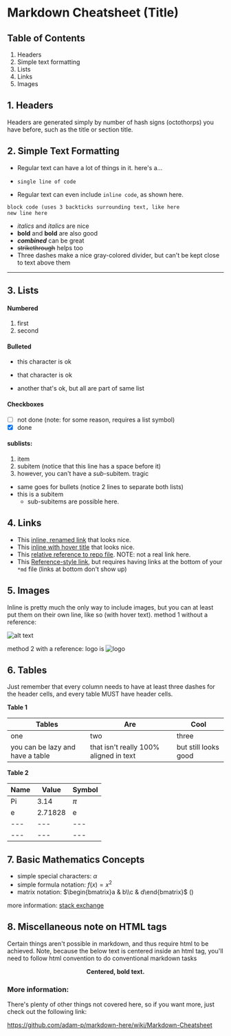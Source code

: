 # Markdown Cheatsheet (Title)
## Table of Contents
1. Headers
2. Simple text formatting
3. Lists
4. Links
5. Images

## 1. Headers
Headers are generated simply by number of hash signs (octothorps) you have before, such as the title or section title.

## 2. Simple Text Formatting

* Regular text can have a lot of things in it. here's a...

* ` single line of code `
* Regular text can even include `inline code`, as shown here.
```
block code (uses 3 backticks surrounding text, like here
new line here
```
* *italics* and _italics_ are nice
* **bold** and __bold__ are also good
* **_combined_** can be great
* ~~strikethrough~~ helps too
* Three dashes  make a nice gray-colored divider, but can't be kept close to text above them

---

## 3. Lists

#### Numbered
1. first
2. second

#### Bulleted
* this character is ok
+ that character is ok
- another that's ok, but all are part of same list

#### Checkboxes
* [ ] not done (note: for some reason, requires a list symbol)
* [x] done

#### sublists:
1. item
 1. subitem (notice that this line has a space before it)
  1. however, you can't have a *sub*-subitem. tragic


* same goes for bullets (notice 2 lines to separate both lists)
 * this is a subitem
   * sub-subitems are possible here.

## 4. Links
* This [inline, renamed link](https://www.google.com) that looks nice.
* This [inline with hover title](https://www.google.com "google page") that looks nice.
* This [relative reference to repo file](../blob/master/LICENSE). NOTE: not a real link here.
* This [Reference-style link][1], but requires having links at the bottom of your `*md` file (links at bottom don't show up)

[1]: http://www.google.com

## 5. Images
Inline is pretty much the only way to include images, but you can at least put them on their own line, like so (with hover text). method 1 without a reference:

![alt text](https://www.google.com/images/branding/googlelogo/1x/googlelogo_color_272x92dp.png "HoverText")

method 2 with a reference: logo is ![logo]

[logo]: https://www.google.com/images/branding/googlelogo/1x/googlelogo_color_272x92dp.png

## 6. Tables
Just remember that every column needs to have at least three dashes for the header cells, and every table MUST have header cells.

**Table 1**

| Tables        | Are           | Cool  |
| ------------- |-------------| -----|
| one | two | three |
| you can be lazy and have a table | that isn't really 100% aligned in text | but still looks good |

**Table 2**

| Name | Value   | Symbol |
| ---  | ---     | ---    |
| Pi   | 3.14    | $\pi$  |
| e    | 2.71828 | e      |
| ---  | ---     | ---    |
| ---  | ---     | ---    |

## 7. Basic Mathematics Concepts
* simple special characters: $\alpha$
* simple formula notation: $f(x) = x^2$
* matrix notation: $\begin{bmatrix}a & b\\c & d\end{bmatrix}$ ()

more information: [stack exchange](https://tex.stackexchange.com/questions/43444/how-to-typeset-a-matrix-with-mathjax)

## 8. Miscellaneous note on HTML tags
Certain things aren't possible in markdown, and thus require html to be achieved. Note, because the below text is centered inside an html tag, you'll need to follow html convention to do conventional markdown tasks
<div style="text-align: center"> <b> Centered, bold text. </b> </div>



### More information:
There's plenty of other things not covered here, so if you want more, just check out the following link:

https://github.com/adam-p/markdown-here/wiki/Markdown-Cheatsheet
